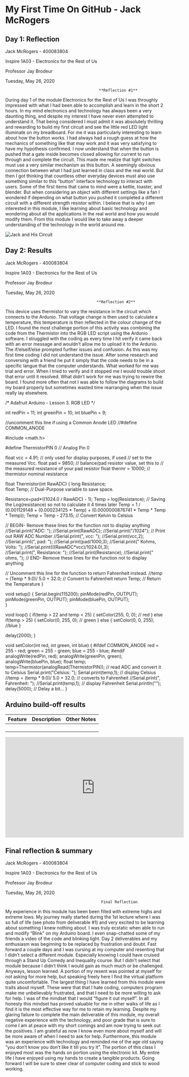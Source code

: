 # **My First Time On GitHub - Jack McRogers**
<!--
Welcome to your project page for Electronics for the Rest of Us. You'll use this page to describe and showcase your work throughout the module. 
A place for each deliverable has been created below for you in this markdown document. 
Note that comments (such as this) will not appear in the final markdown document (which you can view with the "Preview" button).
-->


## Day 1: Reflection
<!--
In this section, provide a ~250 word reflection on your first day of the module, and discuss why you're interested in this module and what you hope to take away from it.

You're also asked to insert a photo that represents your accomplishments on your first day. 
- Take a photo of you working or one of your circuits and upload it to the /docs/images/ folder of this repository. 
- Then, insert your photo into your document by modifying the markdown example that has been inserted below.
-->
Jack McRogers - 400083804

Inspire 1A03 - Electronics for the Rest of Us

Professor Jay Brodeur

Tuesday, May 26, 2020

                                             **Reflection #1**
   During day 1 of the module Electronics for the Rest of Us I was throughly impressed with what I had been able to accomplish and learn in the short 2 hours. In my mind electronics and technology has always been a very daunting thing, and despite my interest I have never even attempted to understand it. That being considered I must admit it was absolutely thrilling and rewarding to build my first circuit and see the little red LED light illuminate on my breadboard. For me it was particularly interesting to learn about how the button works. I had always had a rough guess at how the mechanics of something like that may work and it was very satisfying to have my hypothesis confirmed. I now understand that when the button is pushed that a gate inside becomes closed allowing for current to run through and complete the circuit. This made me realize that light switches must use a very similar mechanism as this button. A seemingly obvious connection between what I had just learned in class and the real world. But then I got thinking that countless other everyday devices must also use something similar to this “button” interface technology to interact with users. Some of the first items that came to mind were a kettle, toaster, and blender. But when considering an object with different settings like a fan I wondered if depending on what button you pushed it completed a different circuit with a different strength resistor within. I believe that is why I am interested in this module, I like learning about basic technology and wondering about all the applications in the real world and how you would modify them. From this module I would like to take away a deeper understanding of the technology in the world around me.

![Jack and His Circuit](https://github.com/inspire-1a03/intersession-2020-jmcrogers/blob/master/docs/images/IMG_0721.jpeg "Built my first ever circuit")

## Day 2: Results
<!--
Upload your fully-commented Arduino sketch from your final Day 2 build task--a thermometer connected to an RDB LED--into your GitHub repository.
Provide a short (~150 words) summary of your work on this circuit:
- How does your device work?
- What was challenging? 
- What worked? What didn't? 
- Be sure to link to your code (in your GitHub repository) in the text of your response.
-->

Jack McRogers - 400083804

Inspire 1A03 - Electronics for the Rest of Us

Professor Jay Brodeur

Tuesday, May 26, 2020

                                            **Reflection #2**
This device uses thermistor to vary the resistance in the circuit which connects to the Ardunio. That voltage change is then used to calculate a temperature, this temperature is then reflected in the colour change of the LED. I found the most challenge portion of this activity was combining the code from the Thermistor into the RGB LED script using the Ardunio software. I struggled with the coding as every time I hit verify it came back with an error message and wouldn’t allow me to upload it to the Ardunio. The if/elseif/else prompted further issues and confusion. As this was my first time coding I did not understand the issue. After some research and conversing with a friend he put it simply that the code needs to be in a specific langue that the computer understands. What worked for me was trial and error. When I tried to verify and it stopped me I would trouble shoot that error until it resolved. What didn’t work for me was trying to rewire the board. I found more often that not I was able to follow the diagrams to build my board properly but sometimes wasted time rearranging when the issue really lay elsewhere.

  

/*
Adafruit Arduino - Lesson 3. RGB LED
*/

int redPin = 11;
int greenPin = 10;
int bluePin = 9;

//uncomment this line if using a Common Anode LED
//#define COMMON_ANODE

#include <math.h>

#define ThermistorPIN 0                 // Analog Pin 0

float vcc = 4.91;                       // only used for display purposes, if used
                                        // set to the measured Vcc.
float pad = 9850;                       // balance/pad resistor value, set this to
                                        // the measured resistance of your pad resistor
float thermr = 10000;                   // thermistor nominal resistance

float Thermistor(int RawADC) {
  long Resistance;  
  float Temp;  // Dual-Purpose variable to save space.

  Resistance=pad*((1024.0 / RawADC) - 1); 
  Temp = log(Resistance); // Saving the Log(resistance) so not to calculate  it 4 times later
  Temp = 1 / (0.001129148 + (0.000234125 * Temp) + (0.0000000876741 * Temp * Temp * Temp));
  Temp = Temp - 273.15;  // Convert Kelvin to Celsius                      

  // BEGIN- Remove these lines for the function not to display anything
  //Serial.print("ADC: "); 
  //Serial.print(RawADC); 
  //Serial.print("/1024");                           // Print out RAW ADC Number
  //Serial.print(", vcc: ");
  //Serial.print(vcc,2);
  //Serial.print(", pad: ");
  //Serial.print(pad/1000,3);
  //Serial.print(" Kohms, Volts: "); 
  //Serial.print(((RawADC*vcc)/1024.0),3);   
  //Serial.print(", Resistance: "); 
  //Serial.print(Resistance);
  //Serial.print(" ohms, ");
  // END- Remove these lines for the function not to display anything

  // Uncomment this line for the function to return Fahrenheit instead.
  //temp = (Temp * 9.0)/ 5.0 + 32.0;                  // Convert to Fahrenheit
  return Temp;                                      // Return the Temperature
}

void setup()
{
  Serial.begin(115200);
  pinMode(redPin, OUTPUT);
  pinMode(greenPin, OUTPUT);
  pinMode(bluePin, OUTPUT);  
}

void loop()
{
if(temp > 22 and temp < 25) 
{
  setColor(255, 0, 0);  // red
}
else if(temp > 25)
{
  setColor(0, 255, 0);  // green
}
else
{
  setColor(0, 0, 255); //blue
}

  delay(2000);
}

void setColor(int red, int green, int blue)
{
  #ifdef COMMON_ANODE
    red = 255 - red;
    green = 255 - green;
    blue = 255 - blue;
  #endif
  analogWrite(redPin, red);
  analogWrite(greenPin, green);
  analogWrite(bluePin, blue); 
   float temp;
  temp=Thermistor(analogRead(ThermistorPIN));       // read ADC and  convert it to Celsius
  Serial.print("Celsius: "); 
  Serial.print(temp,1);                             // display Celsius
  //temp = (temp * 9.0)/ 5.0 + 32.0;                  // converts to  Fahrenheit
  //Serial.print(", Fahrenheit: "); 
  //Serial.print(temp,1);                             // display  Fahrenheit
  Serial.println("");                                   
  delay(5000);                                      // Delay a bit... 
}
## Arduino build-off results
<!--
Upload your fully-commented Arduino sketch from the final product of your Arduino build-off into the top-level of your module GitHub repository.
In ~300 words, provide a final device description and product pitch: 
- What does it do? Use a table (created in markdown) to list and describe the features. You can use the template provided below. 
- Describe briefly how it works.
- How could it be used in everyday life (or maybe just in rare cases)? 
- Be sure to link to your code (in your GitHub repository) in the text of your response.
- Include a snippet of code using the ``` ``` characters to display the code properly. 
Finally, record a short (30 second) video of a 'product pitch' for your device. 
- Upload the video to Youtube, and use the sample code below to embed your video.
-->


<!--
Below is a general markdown table template. 
You can find more information at these links: 
- https://github.com/adam-p/markdown-here/wiki/Markdown-Cheatsheet#tables

-->
| Feature | Description | Other Notes |
|---------|-------------|-------------|
|         |             |             |
|         |             |             |
|         |             |             |
|         |             |             |


<!--
Below is an example of embedding a YouTube video in a markdown document for use in GitHub pages. 
Note that this video won't show when previewing the document in GitHub--it only works on the GitHub pages webpage. 
- Once your YouTube video is uploaded, right click and select ```<> Copy embed code```. 
- You can paste this code directly into your markdown document. 
- Note that you may want to adjust the width and height parameters to make it fit well in your webpage
-->

<iframe width="560" height="315" src="https://www.youtube.com/embed/kAG39jKi0lI" frameborder="0" allow="accelerometer; autoplay; encrypted-media; gyroscope; picture-in-picture" allowfullscreen></iframe>


## Final reflection & summary
<!--
In ~300 words:
- Summarize your experience in this module. What you learned, what you liked, what you found challenging.
- Reflect upon your learning and its relevance in your life.
-->
Jack McRogers - 400083804

Inspire 1A03 - Electronics for the Rest of Us

Professor Jay Brodeur

Tuesday, May 26, 2020

                                              Final Reflection
My experience in this module has been been filled with extreme highs and extreme lows. My journey really started during the 1st lecture where I was so full of life (see photo from deliverable #1) and very excited to be learning about something I knew nothing about. I was truly ecstatic when able to run and modify “Blink” on my Arduino board. I even snap-chatted some of my friends a video of the code and blinking light. Day 2 deliverables and my enthusiasm was beginning to be replaced by frustration and doubt. Fast forward a couple days and I was cursing at my computer and resenting that I didn’t select a different module. Especially knowing I could have cruised through a Stand Up Comedy and Inequality course. But I didn’t select that module because I didn’t think I would gain as much much or be challenged. Anyways, lesson learned. A portion of my resent was pointed at myself for not asking for more help, but speaking freely here I find the virtual platform quite uncomfortable. The largest thing I have learned from this module were traits about myself. These were that that I hate coding, computers program make me unbelievably frustrated, and that I need to be more willing to ask for help. I was of the mindset that I would “figure it out myself”. In all honesty this mindset has proved valuable for me in other walks of life as I find it is the most effective way for me to retain my learning. Despite my glaring failure to complete the main deliverable of this module, my overall negative experience with the technology, and poor grade that is sure to come I am at peace with my short comings and am now trying to seek out the positives. I am grateful as now I know even more about myself and will be more aware of when I need to ask for help. Furthermore, this module was an experience with technology and reminded me of the age old saying “you don’t know you don’t like it till you try it”.  The portion of this class I enjoyed most was the hands on portion using the electronic kit. My entire life I have enjoyed using my hands to create a tangible products. Going forward I will be sure to steer clear of computer coding and stick to wood working.
                                              
